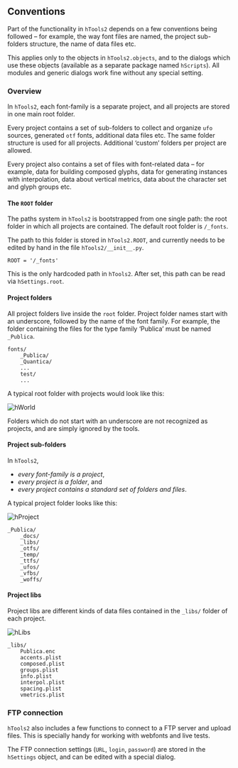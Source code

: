 ## Conventions

Part of the functionality in `hTools2` depends on a few conventions being followed – for example, the way font files are named, the project sub-folders structure, the name of data files etc.

This applies only to the objects in `hTools2.objects`, and to the dialogs which use these objects (available as a separate package named `hScripts`). All modules and generic dialogs work fine without any special setting.

### Overview

In `hTools2`, each font-family is a separate project, and all projects are stored in one main root folder.

Every project contains a set of sub-folders to collect and organize `ufo` sources, generated `otf` fonts, additional data files etc. The same folder structure is used for all projects. Additional ‘custom’ folders per project are allowed.

Every project also contains a set of files with font-related data – for example, data for building composed glyphs, data for generating instances with interpolation, data about vertical metrics, data about the character set and glyph groups etc.

#### The `ROOT` folder

The paths system in `hTools2` is bootstrapped from one single path: the root folder in which all projects are contained. The default root folder is `/_fonts`.

The path to this folder is stored in `hTools2.ROOT`, and currently needs to be edited by hand in the file `hTools2/__init__.py`.

    ROOT = '/_fonts'

This is the only hardcoded path in `hTools2`. After set, this path can be read via `hSettings.root`.

#### Project folders

All project folders live inside the `root` folder. Project folder names start with an underscore, followed by the name of the font family. For example, the folder containing the files for the type family ‘Publica’ must be named `_Publica`.

    fonts/
        _Publica/
        _Quantica/
        ...
        test/
        ...

A typical root folder with projects would look like this:

![hWorld](../_imgs/world.png "project folders")

Folders which do not start with an underscore are not recognized as projects, and are simply ignored by the tools.

#### Project sub-folders

In `hTools2`,

- *every font-family is a project*,
- *every project is a folder*, and
- *every project contains a standard set of folders and files*.

A typical project folder looks like this:

![hProject](../_imgs/project.png "project sub-folders")

    _Publica/
        _docs/
        _libs/
        _otfs/
        _temp/
        _ttfs/
        _ufos/
        _vfbs/
        _woffs/

#### Project libs

Project libs are different kinds of data files contained in the `_libs/` folder of each project.

![hLibs](../_imgs/libs.png "project libs")

    _libs/
        Publica.enc
        accents.plist
        composed.plist
        groups.plist
        info.plist
        interpol.plist
        spacing.plist
        vmetrics.plist

### FTP connection

`hTools2` also includes a few functions to connect to a FTP server and upload files. This is specially handy for working with webfonts and live tests.

The FTP connection settings (`URL`, `login`, `password`) are stored in the `hSettings` object, and can be edited with a special dialog.
